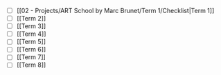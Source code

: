 - [ ] [[02 - Projects/ART School by Marc Brunet/Term 1/Checklist|Term 1]]
- [ ] [[Term 2]]
- [ ] [[Term 3]]
- [ ] [[Term 4]]
- [ ] [[Term 5]]
- [ ] [[Term 6]]
- [ ] [[Term 7]]
- [ ] [[Term 8]]
